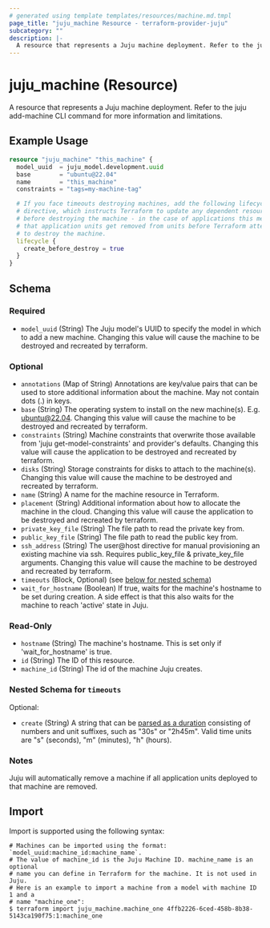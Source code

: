 ```yaml
---
# generated using template templates/resources/machine.md.tmpl
page_title: "juju_machine Resource - terraform-provider-juju"
subcategory: ""
description: |-
  A resource that represents a Juju machine deployment. Refer to the juju add-machine CLI command for more information and limitations.
---
```


# juju_machine (Resource)

A resource that represents a Juju machine deployment. Refer to the juju add-machine CLI command for more information and limitations.

## Example Usage
```terraform
resource "juju_machine" "this_machine" {
  model_uuid  = juju_model.development.uuid
  base        = "ubuntu@22.04"
  name        = "this_machine"
  constraints = "tags=my-machine-tag"

  # If you face timeouts destroying machines, add the following lifecycle
  # directive, which instructs Terraform to update any dependent resources
  # before destroying the machine - in the case of applications this means
  # that application units get removed from units before Terraform attempts
  # to destroy the machine.
  lifecycle {
    create_before_destroy = true
  }
}
```

<!-- schema generated by tfplugindocs -->
## Schema

### Required

- `model_uuid` (String) The Juju model's UUID to specify the model in which to add a new machine. Changing this value will cause the machine to be destroyed and recreated by terraform.

### Optional

- `annotations` (Map of String) Annotations are key/value pairs that can be used to store additional information about the machine. May not contain dots (.) in keys.
- `base` (String) The operating system to install on the new machine(s). E.g. ubuntu@22.04. Changing this value will cause the machine to be destroyed and recreated by terraform.
- `constraints` (String) Machine constraints that overwrite those available from 'juju get-model-constraints' and provider's defaults. Changing this value will cause the application to be destroyed and recreated by terraform.
- `disks` (String) Storage constraints for disks to attach to the machine(s). Changing this value will cause the machine to be destroyed and recreated by terraform.
- `name` (String) A name for the machine resource in Terraform.
- `placement` (String) Additional information about how to allocate the machine in the cloud. Changing this value will cause the application to be destroyed and recreated by terraform.
- `private_key_file` (String) The file path to read the private key from.
- `public_key_file` (String) The file path to read the public key from.
- `ssh_address` (String) The user@host directive for manual provisioning an existing machine via ssh. Requires public_key_file & private_key_file arguments. Changing this value will cause the machine to be destroyed and recreated by terraform.
- `timeouts` (Block, Optional) (see [below for nested schema](#nestedblock--timeouts))
- `wait_for_hostname` (Boolean) If true, waits for the machine's hostname to be set during creation. A side effect is that this also waits for the machine to reach 'active' state in Juju.

### Read-Only

- `hostname` (String) The machine's hostname. This is set only if 'wait_for_hostname' is true.
- `id` (String) The ID of this resource.
- `machine_id` (String) The id of the machine Juju creates.

<a id="nestedblock--timeouts"></a>
### Nested Schema for `timeouts`

Optional:

- `create` (String) A string that can be [parsed as a duration](https://pkg.go.dev/time#ParseDuration) consisting of numbers and unit suffixes, such as "30s" or "2h45m". Valid time units are "s" (seconds), "m" (minutes), "h" (hours).

### Notes

Juju will automatically remove a machine if all application units deployed to that machine are removed.


## Import

Import is supported using the following syntax:

```shell
# Machines can be imported using the format: `model_uuid:machine_id:machine_name`.
# The value of machine_id is the Juju Machine ID. machine_name is an optional 
# name you can define in Terraform for the machine. It is not used in Juju.
# Here is an example to import a machine from a model with machine ID 1 and a 
# name "machine_one":
$ terraform import juju_machine.machine_one 4ffb2226-6ced-458b-8b38-5143ca190f75:1:machine_one
```
